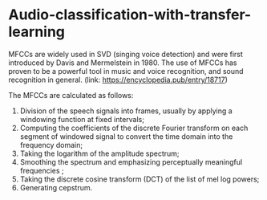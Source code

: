# Audio-classification-with-transfer-learning

MFCCs are widely used in SVD (singing voice detection) and were first introduced by Davis and Mermelstein in 1980. The use of MFCCs has proven to be a powerful tool in music and voice recognition, and sound recognition in general. (link: https://encyclopedia.pub/entry/18717)

The MFCCs are calculated as follows:
1. Division of the speech signals into frames, usually by applying a windowing function at fixed intervals;
2. Computing the coefficients of the discrete Fourier transform on each segment of windowed signal to convert the time domain into the frequency domain;
3. Taking the logarithm of the amplitude spectrum;
4. Smoothing the spectrum and emphasizing perceptually meaningful frequencies ;
5. Taking the discrete cosine transform (DCT) of the list of mel log powers;
6. Generating cepstrum.
